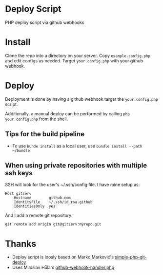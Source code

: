 # Deploy Script

PHP deploy script via github webhooks

# Install

Clone the repo into a directory on your server. Copy `example.config.php` and edit configs as needed. Target `your.config.php` with your github webhook.

# Deploy

Deployment is done by having a github webhook target the `your.config.php` script.

Additionally, a manual deploy can be performed by calling `php your.config.php` from the shell.

## Tips for the build pipeline

-   To use `bunde install` as a local user, use `bundle install --path ~/bundle`

## When using private repositories with multiple ssh keys

SSH will look for the user's ~/.ssh/config file. I have mine setup as:

    Host gitserv
        Hostname        github.com
        IdentityFile    ~/.ssh/id_rsa.github
        IdentitiesOnly  yes

And I add a remote git repository:

    git remote add origin git@gitserv:myrepo.git

# Thanks

-   Deploy script is loosly based on Marko Marković's [simple-php-git-deploy](https://github.com/markomarkovic/simple-php-git-deploy/)
-   Uses Miloslav Hůla's [github-webhook-handler.php](https://gist.github.com/milo/daed6e958ea534e4eba3)
